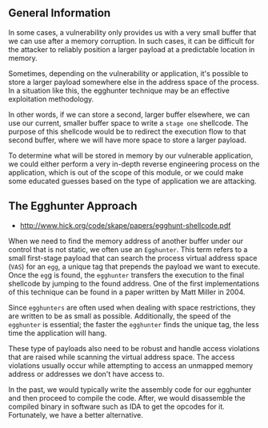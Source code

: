 ## General Information

In some cases, a vulnerability only provides us with a very small buffer that we can use after a memory corruption. 
In such cases, it can be difficult for the attacker to reliably position a larger payload at a predictable location in memory.

Sometimes, depending on the vulnerability or application, it's possible to store a larger payload somewhere else in the address space of the process. 
In a situation like this, the egghunter technique may be an effective exploitation methodology.


In other words, if we can store a second, larger buffer elsewhere, we can use our current, smaller buffer space to write a `stage one` shellcode.
The purpose of this shellcode would be to redirect the execution flow to that second buffer, where we will have more space to store a larger payload.

To determine what will be stored in memory by our vulnerable application, we could either perform a very in-depth reverse engineering process on the application, which is out of the scope of this module, or we could make some educated guesses based on the type of application we are attacking.

## The Egghunter Approach

- http://www.hick.org/code/skape/papers/egghunt-shellcode.pdf

When we need to find the memory address of another buffer under our control that is not static, we often use an `Egghunter`.
This term refers to a small first-stage payload that can search the process virtual address space (`VAS`) for an `egg`, a unique tag that prepends the payload we want to execute. 
Once the `eg`g is found, the `egghunter` transfers the execution to the final shellcode by jumping to the found address. 
One of the first implementations of this technique can be found in a paper written by Matt Miller in 2004.

Since `egghunters` are often used when dealing with space restrictions, they are written to be as small as possible. Additionally, the speed of the `egghunter` is essential; the faster the `egghunter` finds the unique tag, the less time the application will hang.

These type of payloads also need to be robust and handle access violations that are raised while scanning the virtual address space. 
The access violations usually occur while attempting to access an unmapped memory address or addresses we don't have access to.

In the past, we would typically write the assembly code for our egghunter and then proceed to compile the code. After, we would disassemble the compiled binary in software such as IDA to get the opcodes for it.
Fortunately, we have a better alternative.



